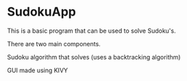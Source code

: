 # SudokuApp

This is a basic program that can be used to solve Sudoku's.

There are two main components.

Sudoku algorithm that solves (uses a backtracking algorithm)

GUI made using KIVY
